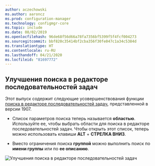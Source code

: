 ```yaml
---
author: aczechowski
ms.author: aaroncz
ms.prod: configuration-manager
ms.technology: configmgr-core
ms.topic: include
ms.date: 08/02/2019
ms.openlocfilehash: 96de68f56d66a78fa7356bf5399f5f4fcf004273
ms.sourcegitcommit: bbf820c35414bf2cba356f30fe047c1a34c5384d
ms.translationtype: HT
ms.contentlocale: ru-RU
ms.lasthandoff: 04/21/2020
ms.locfileid: "81697772"
---
```

## <a name="improvements-to-task-sequence-editor-search"></a><a name="bkmk_tssearch"></a> Улучшения поиска в редакторе последовательностей задач

<!--4621085-->

Этот выпуск содержит следующие усовершенствования функции [поиска в редакторе последовательностей задач](../../technical-preview-1907.md#bkmk_tsedit), представленной в версии 1907.

- Список параметров поиска теперь называется **областью**. Используйте ее, чтобы выбрать области для поиска в редакторе последовательностей задач. Чтобы открыть этот список, теперь можно использовать клавиши **ALT** + **СТРЕЛКА ВНИЗ**.

- Вместо ограничения поиска **группой** можно выполнить поиск по **имени группы** или по **ее описанию**.

![Улучшения поиска в редакторе последовательностей задач](../../media/4621085-task-sequence-search-1908.png)
